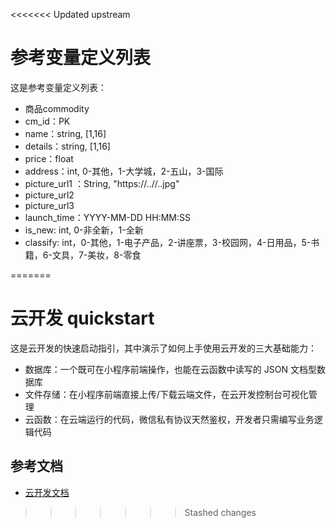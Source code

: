 <<<<<<< Updated upstream
# 参考变量定义列表

这是参考变量定义列表：

- 商品commodity
- cm_id：PK
- name：string, [1,16]
- details：string, [1,16]
- price：float
- address：int, 0-其他，1-大学城，2-五山，3-国际
- picture_url1 ：String, "https://..//..jpg"
- picture_url2
- picture_url3
- launch_time：YYYY-MM-DD HH:MM:SS
- is_new: int, 0-非全新，1-全新
- classify: int，0-其他，1-电子产品，2-讲座票，3-校园网，4-日用品，5-书籍，6-文具，7-美妆，8-零食

=======
# 云开发 quickstart

这是云开发的快速启动指引，其中演示了如何上手使用云开发的三大基础能力：

- 数据库：一个既可在小程序前端操作，也能在云函数中读写的 JSON 文档型数据库
- 文件存储：在小程序前端直接上传/下载云端文件，在云开发控制台可视化管理
- 云函数：在云端运行的代码，微信私有协议天然鉴权，开发者只需编写业务逻辑代码

## 参考文档

- [云开发文档](https://developers.weixin.qq.com/miniprogram/dev/wxcloud/basis/getting-started.html)

>>>>>>> Stashed changes
